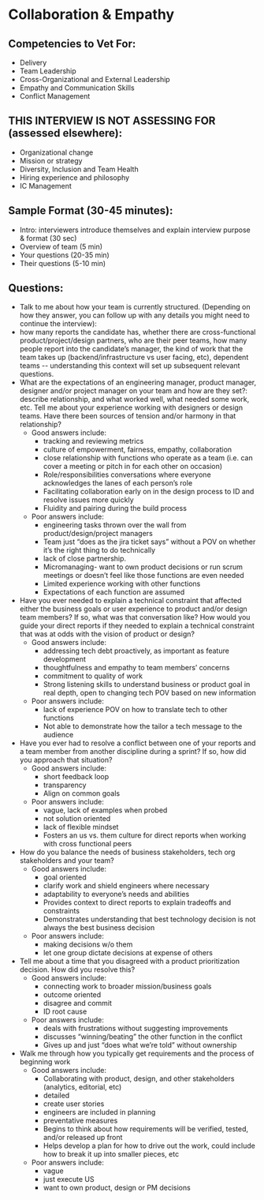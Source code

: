 # Collaboration & Empathy

## Competencies to Vet For:
* Delivery
* Team Leadership
* Cross-Organizational and External Leadership
* Empathy and Communication Skills
* Conflict Management

## THIS INTERVIEW IS NOT ASSESSING FOR (assessed elsewhere):
* Organizational change
* Mission or strategy
* Diversity, Inclusion and Team Health
* Hiring experience and philosophy
* IC Management

## Sample Format (30-45 minutes): 
* Intro: interviewers introduce themselves and explain interview purpose & format (30 sec)
* Overview of team (5 min)
* Your questions (20-35 min) 
* Their questions (5-10 min)

## Questions:
* Talk to me about how your team is currently structured. (Depending on how they answer, you can follow up with any details you might need to continue the interview): 
* how many reports the candidate has, whether there are cross-functional product/project/design partners, who are their peer teams, how many people report into the candidate’s manager, the kind of work that the team takes up (backend/infrastructure vs user facing, etc), dependent teams -- understanding this context will set up subsequent relevant questions.
* What are the expectations of an engineering manager, product manager, designer and/or project manager on your team and how are they set?: describe relationship, and what worked well, what needed some work, etc. Tell me about your experience working with designers or  design teams. Have there been sources of tension and/or harmony in that relationship? 
    * Good answers include: 
        * tracking and reviewing metrics
        * culture of empowerment, fairness, empathy, collaboration
        * close relationship with functions who operate as a team (i.e. can cover a meeting or pitch in for each other on occasion)
        * Role/responsibilities conversations where everyone acknowledges the lanes of each person’s role
        * Facilitating collaboration early on in the design process to ID and resolve issues more quickly 
        * Fluidity and pairing during the build process 
    * Poor answers include: 
        * engineering tasks thrown over the wall from product/design/project managers
        * Team just “does as the jira ticket says” without a POV on whether it’s the right thing to do technically
        * lack of close partnership. 
        * Micromanaging- want to own product decisions or run scrum meetings or doesn’t feel like those functions are even needed
        * Limited experience working with other functions
        * Expectations of each function are assumed 
* Have you ever needed to explain a technical constraint that affected either the business goals or user experience to product and/or design team members? If so, what was that conversation like? How would you guide your direct reports if they needed to explain a technical constraint that was at odds with the vision of product or design?
    * Good answers include: 
        * addressing tech debt proactively, as important as feature development
        * thoughtfulness and empathy to team members’ concerns
        * commitment to quality of work
        * Strong listening skills to understand business or product goal in real depth, open to changing tech POV based on new information
    * Poor answers include:
        * lack of experience POV on how to translate tech to other functions 
        * Not able to demonstrate how the tailor a tech message to the audience	
* Have you ever had to resolve a conflict between one of your reports and a team member from another discipline during a sprint? If so, how did you approach that situation?
    * Good answers include: 
        * short feedback loop
        * transparency 
        * Align on common goals
    * Poor answers include: 
        * vague, lack of examples when probed 
        * not solution oriented
        * lack of flexible mindset
        * Fosters an us vs. them culture for direct reports when working with cross functional peers
* How do you balance the needs of business stakeholders, tech org stakeholders and your team? 
    * Good answers include: 
        * goal oriented
        * clarify work and shield engineers where necessary
        * adaptability to everyone’s needs and abilities 
        * Provides context to direct reports to explain tradeoffs and constraints
        * Demonstrates understanding that best technology decision is not always the best business decision
    * Poor answers include: 
        * making decisions w/o them
        * let one group dictate decisions at expense of others
* Tell me about a time that you disagreed with a product prioritization decision. How did you resolve this? 
    * Good answers include: 
        * connecting work to broader mission/business goals
        * outcome oriented
        * disagree and commit 
        * ID root cause 
    * Poor answers include: 
        * deals with frustrations without suggesting improvements
        * discusses “winning/beating” the other function in the conflict
        * Gives up and just “does what we’re told” without ownership
* Walk me through how you typically get requirements and the process of beginning work
    * Good answers include: 
        * Collaborating  with product, design, and other stakeholders (analytics, editorial, etc)
        * detailed
        * create user stories
        * engineers are included in planning
        * preventative measures 
        * Begins to think about how requirements will be verified, tested, and/or released up front
        * Helps develop a plan for how to drive out the work, could include how to break it up into smaller pieces, etc
    * Poor answers include: 
        * vague
        * just execute US
        * want to own product, design or PM decisions

